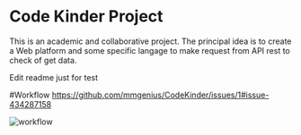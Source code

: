 # Code Kinder Project

This is an academic and collaborative project. 
The principal idea is to create a Web platform and some specific langage to make request from API rest to check of get data. 

Edit readme just for test

#Workflow
https://github.com/mmgenius/CodeKinder/issues/1#issue-434287158


![workflow](https://user-images.githubusercontent.com/11133767/56291834-4ffad180-6126-11e9-8975-68e9c4c6af40.JPG)

